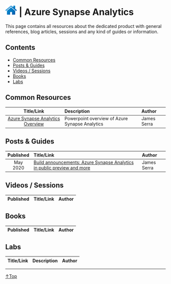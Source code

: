 # [![Home](/img/home.png)](../README.md "Home") | Azure Synapse Analytics

This page contains all resources about the dedicated product with general references, blog articles, sessions and any kind of guides or information.

## Contents
- [Common Resources](#common-resource)
- [Posts & Guides](#posts-&-guides)
- [Videos / Sessions](#videos-/-sessions)
- [Books](#books)
- [Labs](#labs)


## Common Resources
| Title/Link | Description | Author |
| :--------: | :---------- | :----- |
| [Azure Synapse Analytics Overview](https://www.slideshare.net/jamserra/azure-synapse-analytics-overview-234122698?from_action=save) | Powerpoint overview of Azure Synapse Analytics | James Serra |


## Posts & Guides
| Published | Title/Link                                                                                                                           | Author           |
| :-------: | :----------------------------------------------------------------------------------------------------------------------------------- | :--------------- |
| May 2020 | [Build announcements: Azure Synapse Analytics in public preview and more](http://www.jamesserra.com/archive/2020/05/build-announcements-azure-synapse-analytics-in-public-preview-and-more/) | James Serra |

## Videos / Sessions
| Published | Title/Link | Author |
| :-------: | :--------- | :----- |


## Books
| Published | Title/Link | Author |
| :-------: | :--------- | :----- |

## Labs
| Title/Link | Description | Author |
| :--------: | :---------- | :----- |
___
 <a href="#top" title="Back to the top.">↑Top</a>

